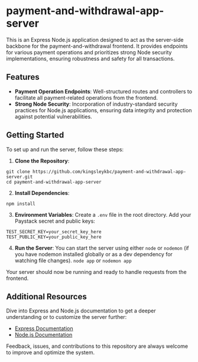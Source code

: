 # payment-and-withdrawal-app-server

This is an Express Node.js application designed to act as the server-side backbone for the payment-and-withdrawal frontend. It provides endpoints for various payment operations and prioritizes strong Node security implementations, ensuring robustness and safety for all transactions.

## Features

- **Payment Operation Endpoints**: Well-structured routes and controllers to facilitate all payment-related operations from the frontend.
- **Strong Node Security**: Incorporation of industry-standard security practices for Node.js applications, ensuring data integrity and protection against potential vulnerabilities.

## Getting Started

To set up and run the server, follow these steps:

1. **Clone the Repository**:

```
git clone https://github.com/kingsleykbc/payment-and-withdrawal-app-server.git
cd payment-and-withdrawal-app-server
```

2. **Install Dependencies**:

`npm install`

3.  **Environment Variables**: Create a `.env` file in the root directory. Add your Paystack secret and public keys:

```
TEST_SECRET_KEY=your_secret_key_here
TEST_PUBLIC_KEY=your_public_key_here
```

4.  **Run the Server**: You can start the server using either `node` or `nodemon` (if you have nodemon installed globally or as a dev dependency for watching file changes).
    `node app`
    or
    `nodemon app`

Your server should now be running and ready to handle requests from the frontend.

## Additional Resources

Dive into Express and Node.js documentation to get a deeper understanding or to customize the server further:

- [Express Documentation](https://expressjs.com/)
- [Node.js Documentation](https://nodejs.org/docs/)

Feedback, issues, and contributions to this repository are always welcome to improve and optimize the system.
